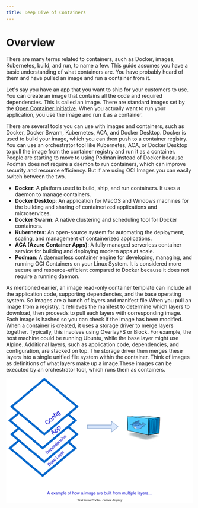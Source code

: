 ```yaml
---
title: Deep Dive of Containers 
---
```

# Overview

There are many terms related to containers, such as Docker, images, Kubernetes, build, and run, to name a few. This guide assumes you have a basic understanding of what containers are. You have probably heard of them and have pulled an image and run a container from it.

Let's say you have an app that you want to ship for your customers to use. You can create an image that contains all the code and required dependencies. This is called an image. There are standard images set by the [Open Container Initiative](https://opencontainers.org/). When you actually want to run your application, you use the image and run it as a container.

There are several tools you can use with images and containers, such as Docker, Docker Swarm, Kubernetes, ACA, and Docker Desktop. Docker is used to build your image, which you can then push to a container registry. You can use an orchestrator tool like Kubernetes, ACA, or Docker Desktop to pull the image from the container registry and run it as a container. People are starting to move to using Podman instead of Docker because Podman does not require a daemon to run containers, which can improve security and resource efficiency. But if are using OCI Images you can easily switch between the two.

* **Docker**: A platform used to build, ship, and run containers. It uses a daemon to manage containers.
* **Docker Desktop**: An application for MacOS and Windows machines for the building and sharing of containerized applications and microservices.
* **Docker Swarm**: A native clustering and scheduling tool for Docker containers.
* **Kubernetes**: An open-source system for automating the deployment, scaling, and management of containerized applications.
* **ACA (Azure Container Apps)**: A fully managed serverless container service for building and deploying modern apps at scale.
* **Podman**: A daemonless container engine for developing, managing, and running OCI Containers on your Linux System. It is considered more secure and resource-efficient compared to Docker because it does not require a running daemon.

As mentioned earlier, an image read-only container template can include all the application code, supporting dependencies, and the base operating system. So images are a bunch of layers and manifest file.When you pull an image from a registry, it retrieves the manifest to determine which layers to download, then proceeds to pull each layers with corresponding image. Each image is hashed so you can check if the image has been modified. When a container is created, it uses a storage driver to merge layers together. Typically, this involves using OverlayFS or Block. For example, the host machine could be running Ubuntu, while the base layer might use Alpine. Additional layers, such as application code, dependencies, and configuration, are stacked on top. The storage driver then merges these layers into a single unified file system within the container. Think of images as definitions of what layers make up a image.These images can be executed by an orchestrator tool, which runs them as containers.

![Basic Overview of Images](images/basic-overview.svg "Basic Overview Diagram")


<!---
Add docuamtion on how we build with images with dockerfile
-->